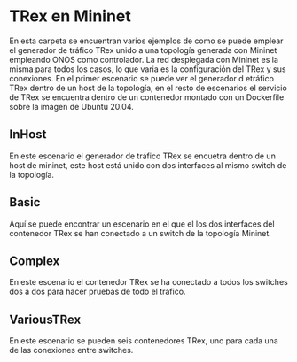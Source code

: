 # TRex en Mininet
En esta carpeta se encuentran varios ejemplos de como se puede emplear el generador de tráfico TRex unido a una topología generada con Mininet empleando ONOS como controlador. 
La red desplegada con Mininet es la misma para todos los casos, lo que varia es la configuración del TRex y sus conexiones. 
En el primer escenario se puede ver el generador d etráfico TRex dentro de un host de la topología, en el resto de escenarios el servicio de TRex se encuentra dentro de un contenedor montado con un Dockerfile sobre la imagen de Ubuntu 20.04. 

## InHost
En este escenario el generador de tráfico TRex se encuetra dentro de un host de mininet, este host está unido con dos interfaces al mismo switch de la topología. 

## Basic
Aquí se puede encontrar un escenario en el que el los dos interfaces del contenedor TRex se han conectado a un switch de la topología Mininet. 

## Complex
En este escenario el contenedor TRex se ha conectado a todos los switches dos a dos para hacer pruebas de todo el tráfico.

## VariousTRex
En este escenario se pueden seis contenedores TRex, uno para cada una de las conexiones entre switches. 